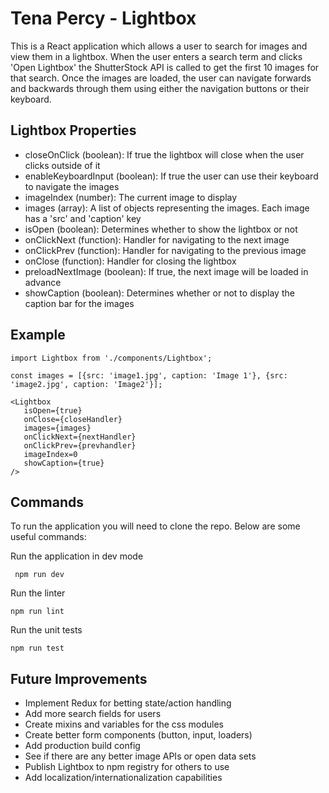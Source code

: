 # Tena Percy - Lightbox

This is a React application which allows a user to search for images and view them in a lightbox. 
When the user enters a search term and clicks 'Open Lightbox' the ShutterStock API is called to get the first 10 images for that search.
Once the images are loaded, the user can navigate forwards and backwards through them using either the navigation buttons or their keyboard.


## Lightbox Properties
- closeOnClick (boolean): If true the lightbox will close when the user clicks outside of it
- enableKeyboardInput (boolean): If true the user can use their keyboard to navigate the images
- imageIndex (number): The current image to display
- images (array): A list of objects representing the images. Each image has a 'src' and 'caption' key
- isOpen (boolean): Determines whether to show the lightbox or not
- onClickNext (function): Handler for navigating to the next image
- onClickPrev (function): Handler for navigating to the previous image
- onClose (function): Handler for closing the lightbox
- preloadNextImage (boolean): If true, the next image will be loaded in advance
- showCaption (boolean): Determines whether or not to display the caption bar for the images

## Example
```
import Lightbox from './components/Lightbox';

const images = [{src: 'image1.jpg', caption: 'Image 1'}, {src: 'image2.jpg', caption: 'Image2'}];

<Lightbox
   isOpen={true}
   onClose={closeHandler}
   images={images}
   onClickNext={nextHandler}
   onClickPrev={prevhandler}
   imageIndex=0
   showCaption={true}
/>
 ```


## Commands

To run the application you will need to clone the repo. Below are some useful commands:

Run the application in dev mode
```
 npm run dev
```

Run the linter
```
npm run lint 
```

Run the unit tests
```
npm run test 
```

## Future Improvements
- Implement Redux for betting state/action handling
- Add more search fields for users
- Create mixins and variables for the css modules
- Create better form components (button, input, loaders)
- Add production build config
- See if there are any better image APIs or open data sets
- Publish Lightbox to npm registry for others to use
- Add localization/internationalization capabilities
